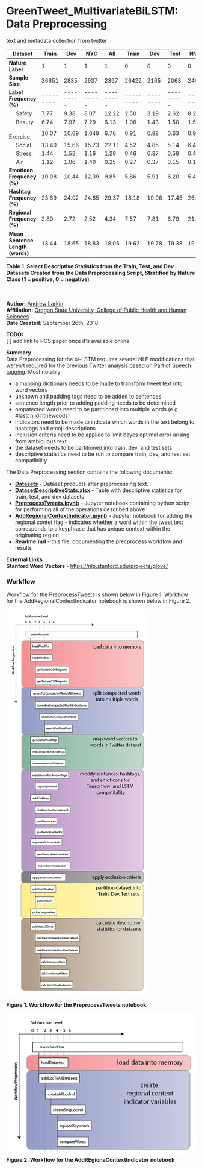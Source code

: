 # GreenTweet_MultivariateBiLSTM: Data Preprocessing
text and metadata collection from twitter




 **Dataset** | Train | Dev | NYC |All | Train | Dev | Test | NYC 
 ------------ | ------------- | ------------- | ------------- | ------------- | ------------- | ------------ | ------------- | ------------ 
**Nature Label** |1|1|1|1|0|0|0|0|
**Sample Size** | 36651 | 2835 | 2937 | 2397 | 26422 | 2165 | 2063 | 2460 
**Label Frequency (%)** |  --------- | --------- | --------- | --------- | --------- | -------- | --------- | -------- 
&nbsp;&nbsp;&nbsp;&nbsp; Safety | 7.77 | 9.38 | 8.07 | 12.22 | 2.50 | 3.19 | 2.62 |8.29 |
&nbsp;&nbsp;&nbsp;&nbsp; Beauty | 6.74 | 7.97 | 7.29 | 6.13 | 1.08 | 1.43 | 1.50 | 1.50 |
&nbsp;&nbsp;&nbsp;&nbsp; Exercise | 10.07 | 10.69 | 1.049 | 6.76 | 0.91 | 0.88 | 0.63 | 0.93 |
&nbsp;&nbsp;&nbsp;&nbsp; Social | 13.40 | 15.66 | 15.73 | 22.11 | 4.52 | 4.85 | 5.14 | 6.46 |
&nbsp;&nbsp;&nbsp;&nbsp; Stress | 1.44 | 1.52 | 1.16 | 1.29 | 0.46 | 0.37 | 0.58 | 0.41 |
&nbsp;&nbsp;&nbsp;&nbsp; Air | 1.12 | 1.06 | 1.40 | 0.25 | 0.27 | 0.37 | 0.15 | 0.16 |
**Emoticon Frequency (%)** | 10.08 | 10.44 | 12.39 | 9.85 | 5.86 | 5.91 | 6.20 | 5.49 |
**Hashtag Frequency (%)** | 23.89 | 24.02 | 24.65 | 29.37 | 18.18 | 19.08 | 17.45 | 26.83 |
**Regional Frequency (%)** | 2.80 | 2.72 | 2.52 | 4.34 | 7.57 | 7.81 | 6.79 | 21.67 |
**Mean Sentence Length (words)** | 18.44 | 18.65 | 18.83 | 18.06 | 19.62 | 19.78 | 19.38 | 19.02 |

**Table 1.  Select Descriptive Statistics from the Train, Test, and Dev Datasets Created from the Data Preprocessing Script, Stratified by Nature Class (1 = positive, 0 = negative)**. <br> <br> <br>





**Author:** [Andrew Larkin](https://www.linkedin.com/in/andrew-larkin-525ba3b5/) <br>
**Affiliation:** [Oregon State University, College of Public Health and Human Sciences](https://health.oregonstate.edu/) <br>
**Date Created:** September 26th, 2018 <br>

**TODO:** <br>
[ ] add link to POS paper once it's available online <br>

**Summary** <br>
Data Preprocessing for the bi-LSTM requires several NLP modifications that weren't required for the [previous Twitter analysis based on Part of Speech tagging](https://github.com/larkinandy/Portland_UrbanNature_Twitter).  Most notably:
- a mapping dictionary needs to be made to transform tweet text into word vectors <br>
- unknown and padding tags need to be added to sentences <br>
- sentence length prior to adding padding needs to be determined <br>
- ompatected words need to be partitioned into multiple words (e.g. #lastchildinthewoods) <br>
- indicators need to be made to indicate which words in the text belong to hashtags and emoji descriptions <br>
- inclusion criteria need to be applied to limit bayes optimal error arising from ambiguous text <br>
- the dataset needs to be partitioned into train, dev, and test sets <br>
- descriptive statistics need to be run to compare train, dev, and test set compatibility <br>

The Data Preprocessing section contains the following documents:
- [**Datasets**](./datasets) - Dataset products after preprocessing text. <br>
- [**DatasetDescriptiveStats.xlsx**](./DatasetDescriptiveStats.xlsx) - Table with descriptive statistics for train, test, and dev datasets
- [**PreprocessTweets.ipynb**](./PreprocessTweets.ipynb) - Jupyter notebook containing python script for performing all of the operations described above <br>
- [**AddRegionalContextIndicator.ipynb**](./AddRegionalContextIndicator.ipynb) - Jupyter notebook for adding the regional contet flag - indicates whether a word within the tweet text corresponds to a keyphrase that has unique context within the originating region <br>
- **Readme.md** - this file, documenting the precprocess workflow and results

**External Links** <br>
**Stanford Word Vectors** - https://nlp.stanford.edu/projects/glove/ <br>

### Workflow ###

Workflow for the PreprocessTweets is shown below in Figure 1.  Workflow for the AddRegionalContextIndicator notebook is shown below in Figure 2. 

![](./images/preProcessingWorkflow.png) <br>

**Figure 1.  Workflow for the PreprocessTweets notebook** <br>

![](./images/AddLocationWorkflow.png) <br>
**Figure 2.  Workflow for the AddREgionaContextIndicator notebook** <br>
